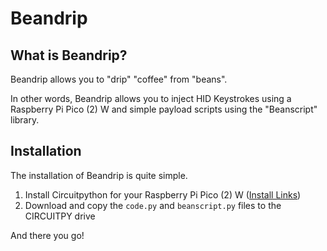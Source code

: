 
# Beandrip

## What is Beandrip?

Beandrip allows you to "drip" "coffee" from "beans".

In other words, Beandrip allows you to inject HID Keystrokes
using a Raspberry Pi Pico (2) W and simple payload scripts
using the "Beanscript" library.

## Installation

The installation of Beandrip is quite simple.

1. Install Circuitpython for your Raspberry Pi Pico (2) W
([Install Links](https://circuitpython.org/downloads?q=raspberry+pi+pico))
2. Download and copy the `code.py` and `beanscript.py` files to the CIRCUITPY drive

And there you go!
